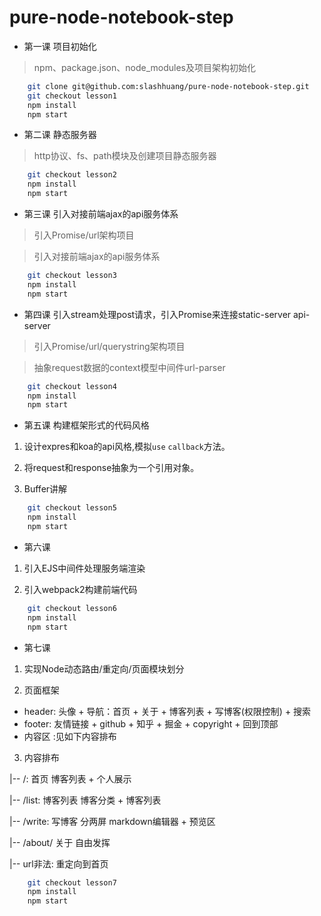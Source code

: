 # pure-node-notebook-step

- 第一课 项目初始化
> npm、package.json、node_modules及项目架构初始化
```bash
	git clone git@github.com:slashhuang/pure-node-notebook-step.git
	git checkout lesson1 
	npm install 
	npm start
```

- 第二课 静态服务器
> http协议、fs、path模块及创建项目静态服务器
```bash
	git checkout lesson2 
	npm install 
	npm start
```

- 第三课 引入对接前端ajax的api服务体系

> 引入Promise/url架构项目

> 引入对接前端ajax的api服务体系

```bash
	git checkout lesson3 
	npm install 
	npm start
```

- 第四课 引入stream处理post请求，引入Promise来连接static-server api-server

> 引入Promise/url/querystring架构项目

> 抽象request数据的context模型中间件url-parser

```bash
	git checkout lesson4
	npm install 
	npm start
```

- 第五课 构建框架形式的代码风格

1. 设计expres和koa的api风格,模拟`use` `callback`方法。

2. 将request和response抽象为一个引用对象。

3. Buffer讲解

```bash
	git checkout lesson5
	npm install 
	npm start
```

- 第六课 

1. 引入EJS中间件处理服务端渲染

2. 引入webpack2构建前端代码

```bash
	git checkout lesson6
	npm install 
	npm start
```

- 第七课 

1. 实现Node动态路由/重定向/页面模块划分

2. 页面框架

- header:   头像 + 导航：首页 + 关于 + 博客列表 + 写博客(权限控制) +  搜索
- footer:   友情链接 + github + 知乎 + 掘金 + copyright + 回到顶部
- 内容区 :见如下内容排布

3. 内容排布

|-- /: 首页   博客列表 + 个人展示

|-- /list: 博客列表  博客分类  + 博客列表

|-- /write: 写博客    分两屏  markdown编辑器 +  预览区

|-- /about/ 关于      自由发挥

|-- url非法: 重定向到首页


```bash
	git checkout lesson7
	npm install 
	npm start
```




